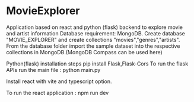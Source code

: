 # MovieExplorer
Application based on react and python (flask) backend to explore movie and artist information
Database requirement: MongoDB.
  Create database "MOVIE_EXPLORER" and create collections "movies","genres","artists". 
  From the database folder import the sample dataset into the respective collections in MongoDB.(MongoDB Compass can be used here)

Python(flask) installation steps
pip install Flask,Flask-Cors
To run the flask APIs run the main file : python main.py 


Install react with vite and typescript option.

To run the react application : npm run dev 



